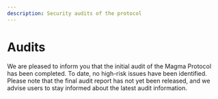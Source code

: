 ```yaml
---
description: Security audits of the protocol
---
```


# Audits

We are pleased to inform you that the initial audit of the Magma Protocol has been completed. To date, no high-risk issues have been identified. Please note that the final audit report has not yet been released, and we advise users to stay informed about the latest audit information.
